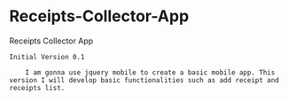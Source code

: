 Receipts-Collector-App
======================

Receipts Collector App

	Initial Version 0.1 

	    I am gonna use jquery mobile to create a basic mobile app. This version I will develop basic functionalities such as add receipt and receipts list.